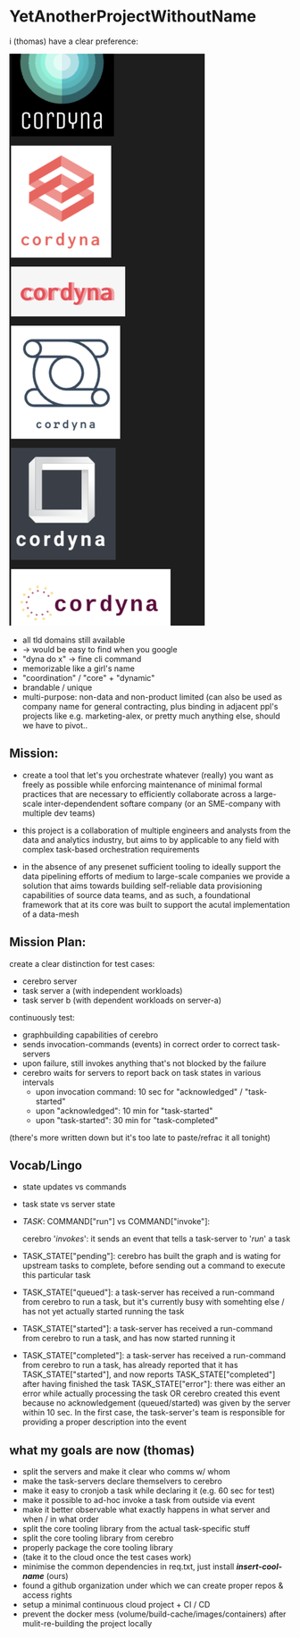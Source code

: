 # YetAnotherProjectWithoutName

i (thomas) have a clear preference:

![cordyna](image.png)

- all tld domains still available
- -> would be easy to find when you google
- "dyna do x" -> fine cli command
- memorizable like a girl's name
- "coordination" / "core" + "dynamic"
- brandable / unique
- multi-purpose: non-data and non-product limited (can also be used as company name for general contracting, plus binding in adjacent ppl's projects like e.g. marketing-alex, or pretty much anything else, should we have to pivot..


## Mission:
- create a tool that let's you orchestrate whatever (really) you want as freely as possible while enforcing maintenance of minimal formal practices that are necessary to efficiently collaborate across a large-scale inter-dependendent softare company (or an SME-company with multiple dev teams)

- this project is a collaboration of multiple engineers and analysts from the data and analytics industry, but aims to by applicable to any field with complex task-based orchestration requirements

- in the absence of any presenet sufficient tooling to ideally support the data pipelining efforts of medium to large-scale companies we provide a solution that aims towards building self-reliable data provisioning capabilities of source data teams, and as such, a foundational framework that at its core was built to support the acutal implementation of a data-mesh




## Mission Plan:
create a clear distinction for test cases:

- cerebro server
- task server a (with independent workloads)
- task server b (with dependent workloads on server-a)


continuously test:
- graphbuilding capabilities of cerebro
- sends invocation-commands (events) in correct order to correct task-servers
- upon failure, still invokes anything that's not blocked by the failure
- cerebro waits for servers to report back on task states in various intervals
    - upon invocation command: 10 sec for "acknowledged" / "task-started"
    - upon "acknowledged": 10 min for "task-started"
    - upon "task-started": 30 min for "task-completed"


(there's more written down but it's too late to paste/refrac it all tonight)


## Vocab/Lingo
- state updates vs commands
- task state vs server state

- *TASK*: COMMAND["run"] vs COMMAND["invoke"]:

     cerebro '*invokes*': it sends an event that tells a task-server to '*run*' a task

- TASK_STATE["pending"]: cerebro has built the graph and is wating for upstream tasks to complete, before sending out a command to execute this particular task 
- TASK_STATE["queued"]: a task-server has received a run-command from cerebro to run a task, but it's currently busy with somehting else / has not yet actually started running the task
- TASK_STATE["started"]: a task-server has received a run-command from cerebro to run a task, and has now started running it
- TASK_STATE["completed"]: a task-server has received a run-command from cerebro to run a task, has already reported that it has TASK_STATE["started"], and now reports TASK_STATE["completed"] after having finished the task
TASK_STATE["error"]: there was either an error while actually processing the task OR cerebro created this event because no acknowledgement (queued/started) was given by the server within 10 sec. In the first case, the task-server's team is responsible for providing a proper description into the event

## what my goals are now (thomas)
- split the servers and make it clear who comms w/ whom
- make the task-servers declare themselvers to cerebro
- make it easy to cronjob a task while declaring it (e.g. 60 sec for test)
- make it possible to ad-hoc invoke a task from outside via event
- make it better observable what exactly happens in what server and when / in what order
- split the core tooling library from the actual task-specific stuff
- split the core tooling library from cerebro
- properly package the core tooling library
- (take it to the cloud once the test cases work)
- minimise the common dependencies in req.txt, just install ***insert-cool-name*** (ours)
- found a github organization under which we can create proper repos & access rights
- setup a minimal continuous cloud project + CI / CD
- prevent the docker mess (volume/build-cache/images/containers) after mulit-re-building the project locally